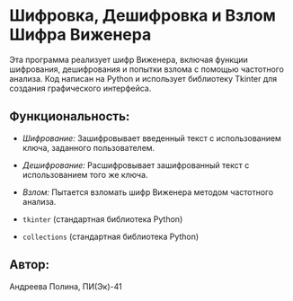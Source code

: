 # Шифровка, Дешифровка и Взлом Шифра Виженера

Эта программа реализует шифр Виженера, включая функции шифрования, дешифрования и попытки взлома с помощью частотного анализа. Код написан на Python и использует библиотеку Tkinter для создания графического интерфейса.

## Функциональность:

* *Шифрование:* Зашифровывает введенный текст с использованием ключа, заданного пользователем.
* *Дешифрование:* Расшифровывает зашифрованный текст с использованием того же ключа.
* *Взлом:* Пытается взломать шифр Виженера методом частотного анализа.

* `tkinter` (стандартная библиотека Python)
* `collections` (стандартная библиотека Python)

## Автор:
Андреева Полина, ПИ(Эк)-41
